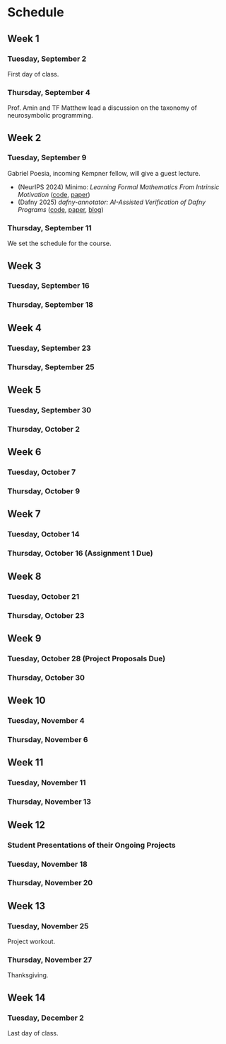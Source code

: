 # Schedule

## Week 1

### Tuesday, September 2

First day of class.

### Thursday, September 4

Prof. Amin and TF Matthew lead a discussion on the taxonomy of neurosymbolic programming.

## Week 2

### Tuesday, September 9

Gabriel Poesia, incoming Kempner fellow, will give a guest lecture.
- (NeurIPS 2024) Minimo: _Learning Formal Mathematics From Intrinsic Motivation_ ([code](https://github.com/gpoesia/minimo), [paper](https://arxiv.org/abs/2407.00695))
- (Dafny 2025) _dafny-annotator: AI-Assisted Verification of Dafny Programs_ ([code](https://github.com/metareflection/dafny-annotator), [paper](https://arxiv.org/abs/2411.15143), [blog](https://dafny.org/blog/2025/06/21/dafny-annotator/))

### Thursday, September 11

We set the schedule for the course.

## Week 3

### Tuesday, September 16

### Thursday, September 18

## Week 4

### Tuesday, September 23

### Thursday, September 25

## Week 5

### Tuesday, September 30

### Thursday, October 2

## Week 6

### Tuesday, October 7

### Thursday, October 9

## Week 7

### Tuesday, October 14

### Thursday, October 16 (Assignment 1 Due)

## Week 8

### Tuesday, October 21

### Thursday, October 23

## Week 9

### Tuesday, October 28 (Project Proposals Due)

### Thursday, October 30

## Week 10

### Tuesday, November 4

### Thursday, November 6

## Week 11

### Tuesday, November 11

### Thursday, November 13

## Week 12

### Student Presentations of their Ongoing Projects

### Tuesday, November 18

### Thursday, November 20

## Week 13

### Tuesday, November 25

Project workout.

### Thursday, November 27

Thanksgiving.

## Week 14

### Tuesday, December 2

Last day of class.
